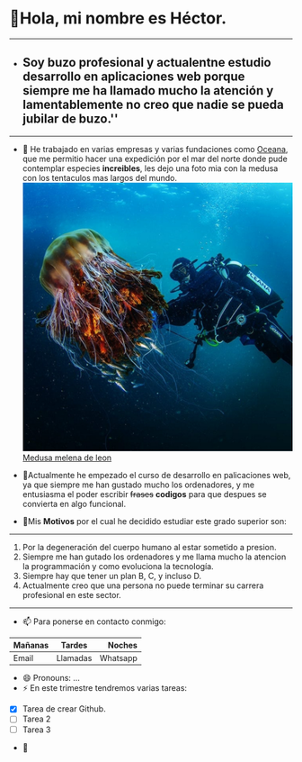  # 👋Hola, mi nombre es  Héctor.
- ---
-  ## Soy buzo profesional y actualentne estudio desarrollo en aplicaciones web porque siempre me ha llamado mucho la atención y lamentablemente no creo que nadie se pueda jubilar de buzo.''
- ---
- 💞️ He trabajado en varias empresas y varias fundaciones como [Oceana](https://oceana.org/), que me permitio hacer una expedición por el mar del norte donde pude contemplar especies **increibles**, les dejo una foto mia con la medusa con los tentaculos mas largos del mundo.
  ![foto buceando con medusa](https://github.com/Educahector/Educahector/blob/main/foto%20buceo.jpg)
[Medusa melena de leon](https://es.wikipedia.org/wiki/Cyanea_capillata. "La mas grande del mundo")

- 🌱Actualmente he empezado el curso de desarrollo en palicaciones web, ya que siempre me han gustado mucho los ordenadores, y me entusiasma el poder escribir ~~frases~~ ____codigos____ para que despues se convierta en algo funcional.
- 👀Mis **Motivos** por el cual he decidido estudiar este grado superior son:
- ---
  1. Por la degeneración del cuerpo humano al estar sometido a presion.
  2. Siempre me han gutado los ordenadores y me llama mucho la atencion la programmación y como evoluciona la tecnología.
  3. Siempre hay que tener un plan B, C, y incluso D.
  4. Actualmente creo que una persona no puede terminar su carrera profesional en este sector.
---
- 📫 Para ponerse en contacto conmigo:
  
 |Mañanas|Tardes|Noches|
 |:---|:---:|---:|
 |Email|Llamadas|Whatsapp|

- 😄 Pronouns: ...
- ⚡ En este trimestre tendremos varias tareas:
- [x] Tarea de crear Github.
- [ ] Tarea 2
- [ ] Tarea 3
- 👀 

<!---
Educahector/Educahector is a ✨ special ✨ repository because its `README.md` (this file) appears on your GitHub profile.
You can click the Preview link to take a look at your changes.
--->
